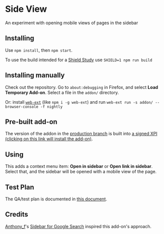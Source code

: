 # Side View

An experiment with opening mobile views of pages in the sidebar

## Installing

Use `npm install`, then `npm start`.

To use the build intended for a [Shield Study](https://wiki.mozilla.org/Firefox/Shield/Shield_Studies) use `SHIELD=1 npm run build`

## Installing manually

Check out the repository. Go to `about:debugging` in Firefox, and select **Load Temporary Add-on**. Select a file in the `addon/` directory.

Or: install [`web-ext`](https://github.com/mozilla/web-ext) (like `npm i -g web-ext`) and run `web-ext run -s addon/ --browser-console -f nightly`

## Pre-built add-on

The version of the addon in the [production branch](https://github.com/mozilla/side-view/tree/production) is built into [a signed XPI (clicking on this link will install the add-on)](https://testpilot.firefox.com/files/side-view@mozilla.org/latest).

## Using

This adds a context menu item: **Open in sidebar** or **Open link in sidebar**. Select that, and the sidebar will be opened with a mobile view of the page.

## Test Plan

The QA/test plan is documented in [this document](https://docs.google.com/document/d/1D-wk5Yzr04RBW9RWAA3KQTecXl0aSBXTHrb1N9yDMrM/edit).

## Credits

[Anthony_f](https://addons.mozilla.org/en-US/firefox/user/Anthony_f/)'s [Sidebar for Google Search](https://addons.mozilla.org/en-US/firefox/addon/sidebar-for-google-search/) inspired this add-on's approach.
